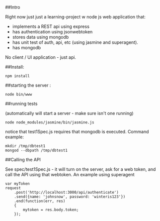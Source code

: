 ##Intro

Right now just just a learning-project w node js web application that:

 * implements a REST api using express
 * has authentication using jsonwebtoken
 * stores data using mongodb
 * has unit test of auth, api, etc (using jasmine and superagent). 
 * has mongodb

No client / UI application - just api.

##Install: 

	npm install

##starting the server : 

	node bin/www

##running tests 

(automatically will start a server - make sure isn't one running)

	node node_modules/jasmine/bin/jasmine.js

notice that test1Spec.js requires that mongodb is executed. Command example:

	mkdir /tmp/dbtest1
	mongod --dbpath /tmp/dbtest1


##Calling the API

See spec/test1Spec.js - it will turn on the server, ask for a web token, and call the API using that webtoken. An example using superagent

	var myToken
	request
		.post('http://localhost:3000/api/authenticate')
		.send({name: 'johnsnow', password: 'winteris123'})
		.end(function(err, res)
		{
			mytoken = res.body.token;
		});

